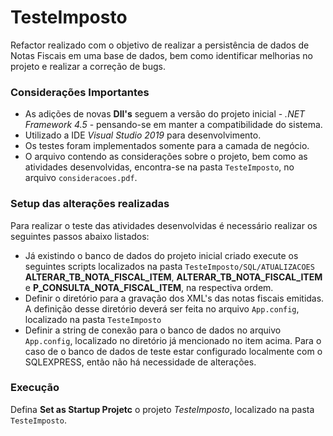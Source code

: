 # TesteImposto

Refactor realizado com o objetivo de realizar a persistência de dados de Notas Fiscais em uma base de dados, bem como identificar melhorias no projeto e realizar a correção de bugs.

### Considerações Importantes

* As adições de novas **Dll's** seguem a versão do projeto inicial - *.NET Framework 4.5* - pensando-se em manter a compatibilidade do sistema.
* Utilizado a IDE *Visual Studio 2019* para desenvolvimento.
* Os testes foram implementados somente para a camada de negócio.
* O arquivo contendo as considerações sobre o projeto, bem como as atividades desenvolvidas, encontra-se na pasta `TesteImposto`, no arquivo `consideracoes.pdf`.

### Setup das alterações realizadas

Para realizar o teste das atividades desenvolvidas é necessário realizar os seguintes passos abaixo listados:
* Já existindo o banco de dados do projeto inicial criado execute os seguintes scripts localizados na pasta `TesteImposto/SQL/ATUALIZACOES` **ALTERAR_TB_NOTA_FISCAL_ITEM**, **ALTERAR_TB_NOTA_FISCAL_ITEM** e **P_CONSULTA_NOTA_FISCAL_ITEM**, na respectiva ordem.
* Definir o diretório para a gravação dos XML's das notas fiscais emitidas. A definição desse diretório deverá ser feita no arquivo `App.config`, localizado na pasta `TesteImposto`
* Definir a string de conexão para o banco de dados no arquivo `App.config`, localizado no diretório já mencionado no item acima. Para o caso de o banco de dados de teste estar configurado localmente com o SQLEXPRESS, então não há necessidade de alterações.

### Execução

Defina **Set as Startup Projetc** o projeto *TesteImposto*, localizado na pasta `TesteImposto`.
